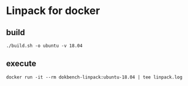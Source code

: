 # Linpack for docker

## build

```shell
./build.sh -o ubuntu -v 18.04
```

## execute

```shell
docker run -it --rm dokbench-linpack:ubuntu-18.04 | tee linpack.log
```
